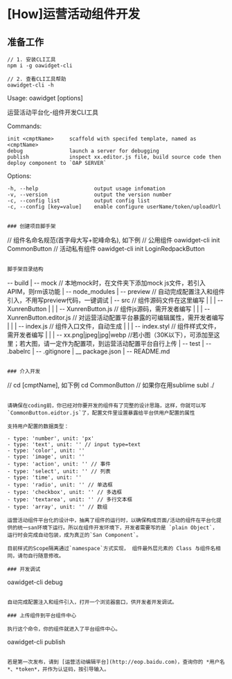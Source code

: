 # [How]运营活动组件开发

## 准备工作

```
// 1. 安装CLI工具
npm i -g oawidget-cli

// 2. 查看CLI工具帮助
oawidget-cli -h

```
Usage: oawidget <command> [options]

运营活动平台化-组件开发CLI工具

Commands:

    init <cmptName>     scaffold with specifed template, named as <cmptName>
    debug               launch a server for debugging
    publish             inspect xx.editor.js file, build source code then deploy component to `OAP SERVER`

Options:

    -h, --help                  output usage infomation
    -v, --version               output the version number
    -c, --config list           output config list
    -c, --config [key=value]    enable configure userName/token/uploadUrl
```

### 创建项目脚手架

```
// 组件名命名规范(首字母大写+驼峰命名), 如下例
// 公用组件
oawidget-cli init CommonButton
// 活动私有组件
oawidget-cli init LoginRedpackButton
```

脚手架目录结构

```
-- build
|
-- mock  // 本地mock时，在文件夹下添加mock js文件，若引入APIM，则rm该功能
|
-- node_modules
|
-- preview // 自动完成配置注入和组件引入，不用写preview代码，一键调试
|
-- src // 组件源码文件在这里编写
|    |
|    -- XunrenButton
|         |
|          -- XunrenButton.js // 组件js源码，需开发者编写
|          |
|          -- XunrenButton.editor.js // 对运营活动配置平台暴露的可编辑属性，需开发者编写
|          |
|          -- index.js // 组件入口文件，自动生成
|          |
|          -- index.styl // 组件样式文件，需开发者编写
|          |
|          -- xx.png|jpeg|jpg|webp //若小图（30K以下），可添加至这里；若大图，请一定作为配置项，到运营活动配置平台自行上传
|
-- test
|
-- .babelrc
|
-- .gitignore
|
__ package.json
|
-- README.md
```

### 介入开发

```
// cd [cmptName], 如下例
cd CommonButton
// 如果你在用sublime
subl ./
```

请确保在coding前，你已经对你要开发的组件有了完整的设计思路，这样，你就可以写 `CommonButton.eidtor.js`了，配置文件里设置暴露给平台供用户配置的属性

支持用户配置的数据类型：

- type: 'number', unit: 'px'
- type: 'text', unit: '' // input type=text
- type: 'color', unit: ''
- type: 'image', unit: ''
- type: 'action', unit: '' // 事件
- type: 'select', unit: '' // 列表
- type: 'time', unit: ''
- type: 'radio', unit: '' // 单选框
- type: 'checkbox', unit: '' // 多选框
- type: 'textarea', unit: '' // 多行文本框
- type: 'array', unit: '' // 数组

运营活动组件平台化的设计中，抽离了组件的运行时，以确保构成页面/活动的组件在平台化提供的统一san环境下运行。所以在组件开发环境下，开发者需要写的是 `plain Object`， 运行时会完成自动包装，成为真正的`San Component`。

目前样式的Scope隔离通过`namespace`方式实现， 组件最外层元素的 Class 与组件名相同，请勿自行随意修改。

### 开发调试

```
oawidget-cli debug
```

自动完成配置注入和组件引入，打开一个浏览器窗口，供开发者开发调试。

### 上传组件到平台组件中心

执行这个命令，你的组件就进入了平台组件中心。

```
oawidget-cli publish
```

若是第一次发布，请到 [运营活动编辑平台](http://eop.baidu.com)，查询你的 *用户名*、*token*，并作为认证码，按引导输入。
